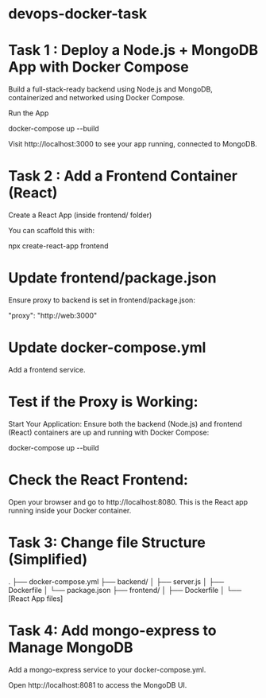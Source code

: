 # devops-docker-task

# Task 1 : Deploy a Node.js + MongoDB App with Docker Compose

Build a full-stack-ready backend using Node.js and MongoDB, containerized and networked using Docker Compose.

 Run the App

docker-compose up --build

Visit http://localhost:3000 to see your app running, connected to MongoDB.

# Task 2 : Add a Frontend Container (React)

Create a React App (inside frontend/ folder)

You can scaffold this with:

npx create-react-app frontend

# Update frontend/package.json

Ensure proxy to backend is set in frontend/package.json:

"proxy": "http://web:3000"

# Update docker-compose.yml

Add a frontend service.

# Test if the Proxy is Working:

 Start Your Application:
 Ensure both the backend (Node.js) and frontend (React) containers are up and running with Docker Compose:

docker-compose up --build

# Check the React Frontend:

Open your browser and go to http://localhost:8080. This is the React app running inside your Docker container.

# Task 3: Change file Structure (Simplified)

.
├── docker-compose.yml
├── backend/
│   ├── server.js
│   ├── Dockerfile
│   └── package.json
├── frontend/
│   ├── Dockerfile
│   └── [React App files]


# Task 4: Add mongo-express to Manage MongoDB

Add a mongo-express service to your docker-compose.yml.

Open http://localhost:8081 to access the MongoDB UI.



